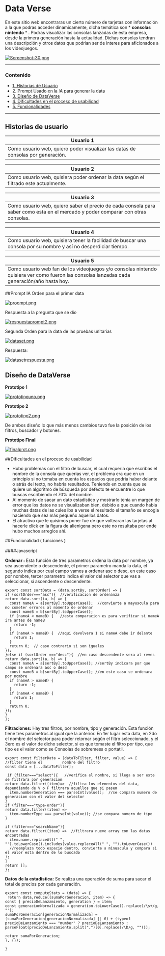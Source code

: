 # Data Verse
En este sitio web encontraras un cierto número de tarjetas con información a la que podras acceder dinamicamente, dicha temática son * **consolas nintendo** * .
Podras visualizar las consolas lanzadas de esta empresa, desde la primera generación hasta la actualidad.
Dichas consolas tendran una descripción y otros datos que podrian ser de interes para aficionados a los videojuegos.

[![Screenshot-30.png](https://i.postimg.cc/SxgNY2Hj/Screenshot-30.png)](https://postimg.cc/cv8NVHxN)

------
### Contenido
* [ 1. Historias de Usuario](#historias-de-usuario)
* [2. Prompt Usado en la IA para generar la data](Prompt-IA)
* [ 3. Diseño de DataVerse](#diseño-de-dataverse)
* [ 4. Dificultades en el proceso de usabilidad](#dificultades-en-el-proceso-de-usabilidad)
* [ 5. Funcionalidades](#funcionalidad-funciones)
------

## Historias de usuario

| Usuario    1      |
| -----------------|
| Como usuario web, quiero poder visualizar las datas de consolas por generación. |

| Usuario   2      |
| -----------------|
| Como usuario web, quisiera poder ordenar la data según el filtrado este actualmente.       |

| Usuario   3      |
| -----------------|
| Como usuario web, quiero saber el precio de cada consola para saber como esta en el mercado y poder comparar con otras consolas. |

| Usuario   4      |
| -----------------|
| Como usuario web, quisiera tener la facilidad de buscar una consola por su nombre y así no desperdiciar tiempo.  |

| Usuario   5      |
| -----------------|
| Como usuario web fan de los videojuegos y/o consolas nintendo quisiera ver como fueron las consolas lanzadas cada generación/año hasta hoy. |

##Prompt IA
Orden para el primer data

[![proompt.png](https://i.postimg.cc/h4MxGPcj/proompt.png)](https://postimg.cc/K4k4qbKS)

Respuesta a la pregunta que se dio

[![respuestaprompt2.png](https://i.postimg.cc/cCJv3w0J/respuestaprompt2.png)](https://postimg.cc/Q9RNGBBL)

Segunda Orden para la data de las pruebas unitarias

[![dataset.png](https://i.postimg.cc/SNBKSw2R/dataset.png)](https://postimg.cc/vcvyX2vw)

Respuesta:

[![datasetrespuesta.png](https://i.postimg.cc/rsvqprp3/datasetrespuesta.png)](https://postimg.cc/kRF01DKv)


## Diseño de DataVerse
**Prototipo 1**

[![prototipouno.png](https://i.postimg.cc/j2C3d9VM/prototipouno.png)](https://postimg.cc/LgK3xx8P)

**Prototipo 2**

[![prototipo2.png](https://i.postimg.cc/59kkkxvT/prototipo2.png)](https://postimg.cc/K4BN1h0D)

De ambos diseño lo que más menos cambios tuvo fue la posición de los filtros, buscador y botones.

**Prototipo Final**

[![finalprot.png](https://i.postimg.cc/ZRLXvy50/finalprot.png)](https://postimg.cc/62yMDqRN)

##Dificultades en el proceso de usabilidad

* Hubo problemas con el filtro de buscar, el cual requeria que escribas el nombre de la consola que querias ver, el problema era que en un principio si no tomaba en cuenta los espacios que podria haber delante o atrás del texto, no habria resultados. Teniendo en cuenta que se quiere un algoritmo de búsqueda por defecto te encuentre lo que buscas escribiendo el 70% del nombre.
* Al momento de sacar un dato estadistico y mostrarlo tenia un margen de error que los datos no se visualizaban bien, debido a que cuando habia muchas datas de las cules iba a verse el resultado el tamaño se encogia haciendo que sea más pequeño aquellos datos.
* El atractivo que le quisimos poner fue de que voltearan las tarjetas al hacerle click en la figura de alienigena pero este no resultaba por ende hubo muchos arreglos ahi.

##Funcionalidad ( funciones )

####Javascript　

**Ordenar :** Esta función de tres parametros ordena la data por nombre, ya sea ascendente o descendente, el primer parametro manda la data, el segundo indica por cual campo vamos a ordenar asc o desc, en este caso por nombre, tercer parametro indica el valor del selector que vas a seleccionar, si ascendente o descendente.

    export const sortData = (data,sortBy, sortOrder) => {
    if (sortOrder==="asc"){  //verificacion de ordenanza
    return data.sort((a, b) => {
      const nameA = a[sortBy].toUpperCase();  //convierte a mayuscula para no cometer errores al momento de ordenar
      const nameB = b[sortBy].toUpperCase();
      if (nameA < nameB) {   //esta comparacion es para verificar si nameA ira antes de nameB
        return -1;
      }
      if (nameA > nameB) {  //aqui devolvera 1 si nameA debe ir delante
        return 1;
      }
      return 0;  // caso contrario si son iguales
    });
    }else if (sortOrder ==="desc"){  //en caso descendente sera al reves
    return data.sort((a, b) => {
      const nameA = a[sortBy].toUpperCase(); //sortBy indicara por que campo se ordenara asc o desd
      const nameB = b[sortBy].toUpperCase(); //en este caso se ordenara por nombre
      if (nameA > nameB) {
        return -1;
      }
      if (nameA < nameB) {
        return 1;
      }
      return 0;
    });
    }
    };

**Filtraciones:** Hay tres filtros, por nombre, tipo y generación. Esta función tiene tres parametros al igual que la anterior. En 1er lugar esta data, en 2do el nombre del selector para poder retornar según el filtro seleccionado, y el 3ero es el valor de dicho selector, si es que tomaste el filtro por tipo, que tipo es el valor como se Consolas de sobremesa o portatil.

    export const filterData = (dataToFilter, filter, value) => {   //filter tiene el         nombre del filtro
    const data = [...dataToFilter];

     if (filter==="select"){   //verifica el nombre, si llega a ser este se filtrara por generacion
    return data.filter((item)=>  //filtra los elementos del data, dependiendo de V o F filtrara aquellos que si pasen
      item.numberGeneration === parseInt(value));  //se compara numero de generacion con el valor del selector
    }
    if (filter==="type-order"){
    return data.filter((item) =>
      item.numberType === parseInt(value)); //se compara numero de tipo
    }

    if (filter==="searchName"){
    return data.filter((item) =>  //filtrara nuevo array con las datas encontradas
      item.name.replaceAll(" ", "").toLowerCase().includes(value.replaceAll(" ", "").toLowerCase())
      //reemplaza todo espacio dentro, convierte a minuscula y compara si el valor esta dentro de lo buscado
    );
    }
    return [];
    };

**Datos de la estadistica:** Se realiza una operación de suma para sacar el total de precios por cada generación.

    export const computeStats = (data) => {
     return data.reduce((sumaPorGeneracion, item) => {
    const { precioDeLanzamiento, generation } = item;
    const generacionNormalizada = generation.toLowerCase().replace(/\s+/g, "");
    sumaPorGeneracion[generacionNormalizada] = (sumaPorGeneracion[generacionNormalizada] || 0) + (typeof precioDeLanzamiento === "number" ? precioDeLanzamiento : parseFloat(precioDeLanzamiento.split(".")[0].replace(/\D/g, "")));

    return sumaPorGeneracion;
    }, {});

    }
